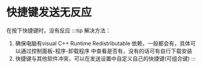 # 快捷键发送无反应
在按下快捷键时，没有反应
:::tip 解决方法：
1. 确保电脑有visual C++ Runtime Redistributable 依赖，一般都会有，具体可以通过控制面板-程序-卸载程序 中查看是否有，没有的话可有自行下载安装
2. 快捷键与其他软件冲突，可以在发送设置中自定义自己的快捷键(可组合键)
   :::
